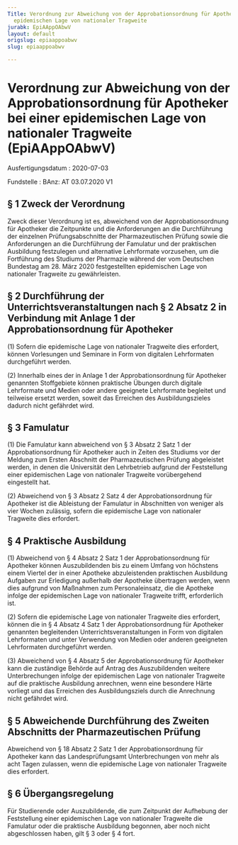 ```yaml
---
Title: Verordnung zur Abweichung von der Approbationsordnung für Apotheker bei einer
  epidemischen Lage von nationaler Tragweite
jurabk: EpiAAppOAbwV
layout: default
origslug: epiaappoabwv
slug: epiaappoabwv

---
```


# Verordnung zur Abweichung von der Approbationsordnung für Apotheker bei einer epidemischen Lage von nationaler Tragweite (EpiAAppOAbwV)

Ausfertigungsdatum
:   2020-07-03

Fundstelle
:   BAnz: AT 03.07.2020 V1


## § 1 Zweck der Verordnung

Zweck dieser Verordnung ist es, abweichend von der Approbationsordnung
für Apotheker die Zeitpunkte und die Anforderungen an die Durchführung
der einzelnen Prüfungsabschnitte der Pharmazeutischen Prüfung sowie
die Anforderungen an die Durchführung der Famulatur und der
praktischen Ausbildung festzulegen und alternative Lehrformate
vorzusehen, um die Fortführung des Studiums der Pharmazie während der
vom Deutschen Bundestag am 28. März 2020 festgestellten epidemischen
Lage von nationaler Tragweite zu gewährleisten.


## § 2 Durchführung der Unterrichtsveranstaltungen nach § 2 Absatz 2 in Verbindung mit Anlage 1 der Approbationsordnung für Apotheker

(1) Sofern die epidemische Lage von nationaler Tragweite dies
erfordert, können Vorlesungen und Seminare in Form von digitalen
Lehrformaten durchgeführt werden.

(2) Innerhalb eines der in Anlage 1 der Approbationsordnung für
Apotheker genannten Stoffgebiete können praktische Übungen durch
digitale Lehrformate und Medien oder andere geeignete Lehrformate
begleitet und teilweise ersetzt werden, soweit das Erreichen des
Ausbildungszieles dadurch nicht gefährdet wird.


## § 3 Famulatur

(1) Die Famulatur kann abweichend von § 3 Absatz 2 Satz 1 der
Approbationsordnung für Apotheker auch in Zeiten des Studiums vor der
Meldung zum Ersten Abschnitt der Pharmazeutischen Prüfung abgeleistet
werden, in denen die Universität den Lehrbetrieb aufgrund der
Feststellung einer epidemischen Lage von nationaler Tragweite
vorübergehend eingestellt hat.

(2) Abweichend von § 3 Absatz 2 Satz 4 der Approbationsordnung für
Apotheker ist die Ableistung der Famulatur in Abschnitten von weniger
als vier Wochen zulässig, sofern die epidemische Lage von nationaler
Tragweite dies erfordert.


## § 4 Praktische Ausbildung

(1) Abweichend von § 4 Absatz 2 Satz 1 der Approbationsordnung für
Apotheker können Auszubildenden bis zu einem Umfang von höchstens
einem Viertel der in einer Apotheke abzuleistenden praktischen
Ausbildung Aufgaben zur Erledigung außerhalb der Apotheke übertragen
werden, wenn dies aufgrund von Maßnahmen zum Personaleinsatz, die die
Apotheke infolge der epidemischen Lage von nationaler Tragweite
trifft, erforderlich ist.

(2) Sofern die epidemische Lage von nationaler Tragweite dies
erfordert, können die in § 4 Absatz 4 Satz 1 der Approbationsordnung
für Apotheker genannten begleitenden Unterrichtsveranstaltungen in
Form von digitalen Lehrformaten und unter Verwendung von Medien oder
anderen geeigneten Lehrformaten durchgeführt werden.

(3) Abweichend von § 4 Absatz 5 der Approbationsordnung für Apotheker
kann die zuständige Behörde auf Antrag des Auszubildenden weitere
Unterbrechungen infolge der epidemischen Lage von nationaler Tragweite
auf die praktische Ausbildung anrechnen, wenn eine besondere Härte
vorliegt und das Erreichen des Ausbildungsziels durch die Anrechnung
nicht gefährdet wird.


## § 5 Abweichende Durchführung des Zweiten Abschnitts der Pharmazeutischen Prüfung

Abweichend von § 18 Absatz 2 Satz 1 der Approbationsordnung für
Apotheker kann das Landesprüfungsamt Unterbrechungen von mehr als acht
Tagen zulassen, wenn die epidemische Lage von nationaler Tragweite
dies erfordert.


## § 6 Übergangsregelung

Für Studierende oder Auszubildende, die zum Zeitpunkt der Aufhebung
der Feststellung einer epidemischen Lage von nationaler Tragweite die
Famulatur oder die praktische Ausbildung begonnen, aber noch nicht
abgeschlossen haben, gilt § 3 oder § 4 fort.

